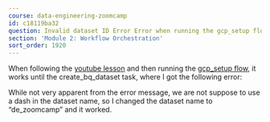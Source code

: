 ```yaml
---
course: data-engineering-zoomcamp
id: c18119ba32
question: Invalid dataset ID Error Error when running the gcp_setup flow
section: 'Module 2: Workflow Orchestration'
sort_order: 1920
---
```


When following the [youtube lesson](https://www.youtube.com/watch?v=nKqjjLJ7YXs&list=PL3MmuxUbc_hJed7dXYoJw8DoCuVHhGEQb&index=23) and then running the [gcp_setup flow](https://github.com/DataTalksClub/data-engineering-zoomcamp/blob/main/02-workflow-orchestration/flows/05_gcp_setup.yaml),  it works until the create_bq_dataset task, where I got the following error:

While not very apparent from the error message, we are not suppose to use a dash in the dataset name, so I changed the dataset name to “de_zoomcamp” and it worked.

